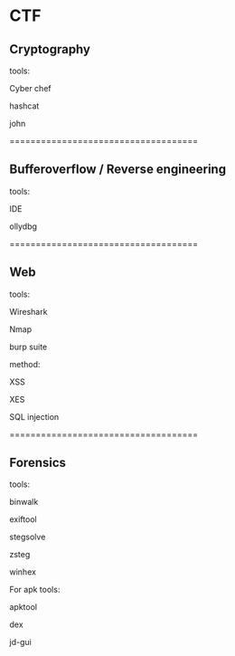 # CTF
Cryptography
------------------------------------
tools:

Cyber chef

hashcat

john


====================================

Bufferoverflow / Reverse engineering
------------------------------------
tools:

IDE

ollydbg


====================================

Web
------------------------------------
tools:

Wireshark

Nmap

burp suite

method:

XSS

XES

SQL injection


====================================

Forensics
------------------------------------

tools:

binwalk

exiftool

stegsolve

zsteg

winhex


For apk tools:

apktool

dex

jd-gui
